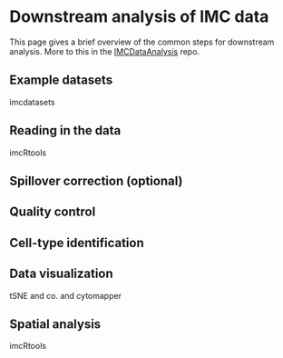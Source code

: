 # Downstream analysis of IMC data

This page gives a brief overview of the common steps for downstream analysis.
More to this in the [IMCDataAnalysis](https://github.com/BodenmillerGroup/IMCDataAnalysis) repo.

## Example datasets

imcdatasets

## Reading in the data

imcRtools

## Spillover correction (optional)

## Quality control

## Cell-type identification

## Data visualization

tSNE and co. and cytomapper

## Spatial analysis

imcRtools
